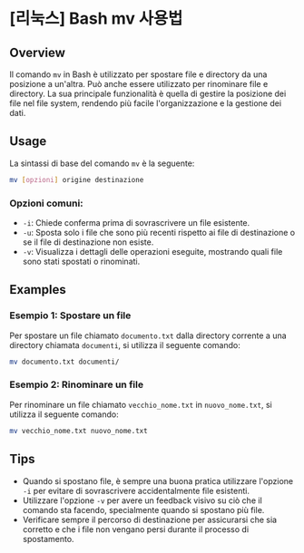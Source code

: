 # [리눅스] Bash mv 사용법

## Overview
Il comando `mv` in Bash è utilizzato per spostare file e directory da una posizione a un'altra. Può anche essere utilizzato per rinominare file e directory. La sua principale funzionalità è quella di gestire la posizione dei file nel file system, rendendo più facile l'organizzazione e la gestione dei dati.

## Usage
La sintassi di base del comando `mv` è la seguente:

```bash
mv [opzioni] origine destinazione
```

### Opzioni comuni:
- `-i`: Chiede conferma prima di sovrascrivere un file esistente.
- `-u`: Sposta solo i file che sono più recenti rispetto ai file di destinazione o se il file di destinazione non esiste.
- `-v`: Visualizza i dettagli delle operazioni eseguite, mostrando quali file sono stati spostati o rinominati.

## Examples
### Esempio 1: Spostare un file
Per spostare un file chiamato `documento.txt` dalla directory corrente a una directory chiamata `documenti`, si utilizza il seguente comando:

```bash
mv documento.txt documenti/
```

### Esempio 2: Rinominare un file
Per rinominare un file chiamato `vecchio_nome.txt` in `nuovo_nome.txt`, si utilizza il seguente comando:

```bash
mv vecchio_nome.txt nuovo_nome.txt
```

## Tips
- Quando si spostano file, è sempre una buona pratica utilizzare l'opzione `-i` per evitare di sovrascrivere accidentalmente file esistenti.
- Utilizzare l'opzione `-v` per avere un feedback visivo su ciò che il comando sta facendo, specialmente quando si spostano più file.
- Verificare sempre il percorso di destinazione per assicurarsi che sia corretto e che i file non vengano persi durante il processo di spostamento.